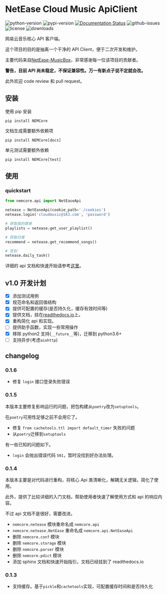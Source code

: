# NetEase Cloud Music ApiClient

![python-version](https://img.shields.io/pypi/pyversions/nemcore)
![pypi-version](https://img.shields.io/pypi/v/nemcore)
[![Documentation Status](https://readthedocs.org/projects/nemcore/badge/?version=latest)](https://nemcore.readthedocs.io/en/latest/?badge=latest)
![github-issues](https://img.shields.io/github/issues-raw/nnnewb/nemcore)
![license](https://img.shields.io/github/license/nnnewb/nemcore)
![downloads](https://img.shields.io/pypi/dd/nemcore)

网易云音乐核心 API 客户端。

这个项目的目的是抽离一个干净的 API Client，便于二次开发和维护。

主要代码来自[NetEase-MusicBox](https://github.com/darknessomi/musicbox/)，非常感谢每一位该项目的贡献者。

**警告，目前 API 尚未稳定，不保证兼容性。万一有新点子说不定就会改。**

此外欢迎 code review 和 pull request。

## 安装

使用 pip 安装

```shell script
pip install NEMCore
```

文档生成需要额外依赖项

```shell script
pip install NEMCore[docs]
```

单元测试需要额外依赖

```shell script
pip install NEMCore[test]
```

## 使用

### quickstart

```python
from nemcore.api import NetEaseApi

netease = NetEaseApi(cookie_path='./cookies')
netease.login('cloudmusic@163.com', 'password')

# 获取我的歌单
playlists = netease.get_user_playlist()

# 获取日推
recommend = netease.get_recommend_songs()

# 签到
netease.daily_task()
```

详细的 api 文档和快速开始请参考[这里](https://nemcore.readthedocs.io/en/latest/)。

## v1.0 开发计划

- [x] 添加测试用例
- [x] 规范命名和返回值结构
- [x] 提供可配置的缓存(是否持久化，缓存有效时间等)
- [x] 提供文档，挂在[readthedocs.io](https://nemcore.readthedocs.io/en/latest/)上。
- [x] 重构简化 api 和实现。
- [ ] 提供助手函数，实现一些常用操作
- [x] 移除 python2 支持(`__future__`等)，迁移到 python3.6+
- [ ] 支持异步(考虑`aiohttp`)

## changelog

### 0.1.6

- 修复 `login` 接口登录失败错误

### 0.1.5

本版本主要修复影响运行的问题，把包构建从`poetry`改为`setuptools`。

在`poetry`可用性足够之前不会用它了。

- 修复 `from cachetools.ttl import default_timer` 失败的问题
- 从`poetry`迁移到`setuptools`

有一些已知的问题如下。

- `login` 会抛出错误代码 `501`，暂时没找到好办法处理。

### 0.1.4

本版本主要是对代码进行重构，将核心 Api 类清晰化，解耦无关逻辑，简化了使用。

此外，提供了比较详细的入门文档，帮助使用者快速了解使用方式和 api 的响应内容。

不过 api 文档不是很好，需要改进。

- `nemcore.netease` 模块重命名成 `nemcore.api`
- `nemcore.netease.NetEase` 重命名成 `nemcore.api.NetEaseApi`
- 删除 `nemcore.conf` 模块
- 删除 `nemcore.storage` 模块
- 删除 `nemcore.parser` 模块
- 删除 `nemcore.pdict` 模块
- 添加 sphinx 文档和快速开始指引，文档已经挂到了 readthedocs.io

### 0.1.3

- 支持缓存。基于`pickle`和`cachetools`实现，可配置缓存时间和是否持久化
